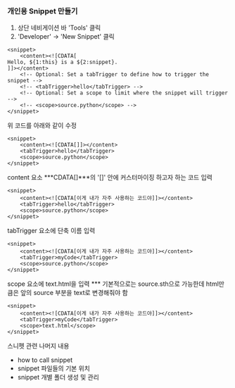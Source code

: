 ### 개인용 Snippet 만들기

1. 상단 네비게이션 바 'Tools' 클릭
2. 'Developer' -> 'New Snippet' 클릭

```
<snippet>
	<content><![CDATA[
Hello, ${1:this} is a ${2:snippet}.
]]></content>
	<!-- Optional: Set a tabTrigger to define how to trigger the snippet -->
	<!-- <tabTrigger>hello</tabTrigger> -->
	<!-- Optional: Set a scope to limit where the snippet will trigger -->
	<!-- <scope>source.python</scope> -->
</snippet>
```

위 코드를 아래와 같이 수정

```
<snippet>
	<content><![CDATA[]]></content>
	<tabTrigger>hello</tabTrigger>
	<scope>source.python</scope>
</snippet>
```

content 요소 ***CDATA[]***의 '[]' 안에 커스터마이징 하고자 하는 코드 입력

```
<snippet>
	<content><![CDATA[이게 내가 자주 사용하는 코드야]]></content>
	<tabTrigger>hello</tabTrigger>
	<scope>source.python</scope>
</snippet>
```

tabTrigger 요소에 단축 이름 입력

```
<snippet>
	<content><![CDATA[이게 내가 자주 사용하는 코드야]]></content>
	<tabTrigger>myCode</tabTrigger>
	<scope>source.python</scope>
</snippet>
```

scope 요소에 text.html을 입력
*** 기본적으로는 source.sth으로 가능한데 html만큼은 앞의 source 부분을 text로 변경해줘야 함

```
<snippet>
	<content><![CDATA[이게 내가 자주 사용하는 코드야]]></content>
	<tabTrigger>myCode</tabTrigger>
	<scope>text.html</scope>
</snippet>
```

스니펫 관련 나머지 내용
- how to call snippet
- snippet 파일들의 기본 위치
- snippet 개별 폴더 생성 및 관리
